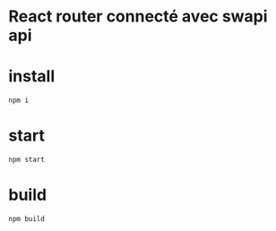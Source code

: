 # React router connecté avec swapi api

# install

```
npm i
```

# start

```
npm start
```

# build

```
npm build
```
